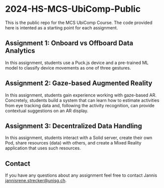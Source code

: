 # 2024-HS-MCS-UbiComp-Public
This is the public repo for the MCS UbiComp Course. The code provided here is intented as a starting point for each assignment.

## Assignment 1: Onboard vs Offboard Data Analytics

In this assignment, students use a Puck.js device and a pre-trained ML model to classify device movements as one of three gestures.


## Assignment 2: Gaze-based Augmented Reality

In this assignment, students gain experience working with gaze-based AR.
Concretely, students build a system that can learn how to estimate activities 
from eye tracking data and, following the activity recognition, can provide 
contextual suggestions on an AR display.


## Assignment 3: Decentralized Data Handling


In this assignment, students interact with a Solid server, 
create their own Pod, share resources (data) with others, 
and create a Mixed Reality application that uses such resources.


## Contact
If you have any questions about any assignment feel free to contact Jannis [jannisrene.strecker@unisg.ch](mailto:jannisrene.strecker@unisg.ch).
